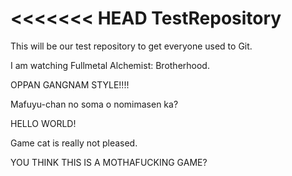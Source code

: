 <<<<<<< HEAD
TestRepository
==============

This will be our test repository to get everyone used to Git.

I am watching Fullmetal Alchemist: Brotherhood.

OPPAN GANGNAM STYLE!!!!

Mafuyu-chan no soma o nomimasen ka?

HELLO WORLD!

Game cat is really not pleased. 

YOU THINK THIS IS A MOTHAFUCKING GAME?
